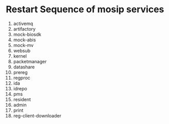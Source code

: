# Restart Sequence of mosip services

1. activemq
2. artifactory
3. mock-biosdk
4. mock-abis
5. mock-mv
6. websub
7. kernel
8. packetmanager
9. datashare
10. prereg
11. regproc
12. ida
13. idrepo
14. pms
15. resident
16. admin
17. print
18. reg-client-downloader